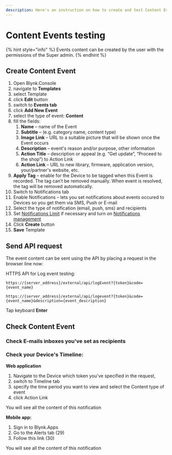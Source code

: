 ```yaml
---
description: Here's an instruction on how to create and test Content Events
---
```


# Content Events testing

{% hint style="info" %}
Events content can be created by the user with the permissions of the Super admin.
{% endhint %}

## Create Content Event

1. Open Blynk.Console
2. navigate to **Templates** 
3. select Template
4. click **Edit** button
5. switch to **Events tab**
6. click **Add New Event**
7. select the type of event: **Content**
8. fill the fields:
   1. **Name** – name of the Event
   2. **Subtitle** – \(e.g. category name, content type\)
   3. **Image Link** – URL to a suitable picture that will be shown once the Event occurs 
   4. **Description** – event's reason and/or purpose, other information 
   5. **Action Title** – description or appeal \(e.g. “Get update”, “Proceed to the shop”\) to Action Link
   6. **Action Link** – URL to new library, firmware, application version, your/partner's website, etc.
9. **Apply Tag** – enable for the Device to be tagged when this Event is recorded. The tag can’t be removed manually. When event is resolved, the tag will be removed automatically.
10. Switch to Notifications tab 
11. Enable Notifications – lets you set notifications about events occured to Devices so you get them via SMS, Push or E-mail 
12. Select the type of notification \(email, push, sms\) and recipients
13. Set [Notifications Limit](../blynk.console/for-developers/templates/events/notification-limit.md) if necessary and turn on [Notifications management](notification-management.md)
14. Click **Create** button 
15. **Save** Template

## **Send API request**

The event content can be sent using the API by placing a request in the browser line now:

HTTPS API for Log event testing:

`https://{server_address}/external/api/logEvent?{token}&code={event_name}`

`https://{server_address}/external/api/logevent?{token}&code={event_name}&description={event_description}`

Tap keyboard **Enter**

## **Check Content Event**

### **Check E-mails inboxes you've set as recipients**

### **Check your Device's Timeline:**

**Web application**

1. Navigate to the Device which token you've specified in the request,
2. switch to Timeline tab 
3. specify the time period you want to view and select the Content type of event 
4. click Action Link 

You will see all the content of this notification 

**Mobile app:**

1. Sign in to Blynk.Apps
2. Go to the Alerts tab \(29\)
3. Follow this link \(30\)

You will see all the content of this notification

